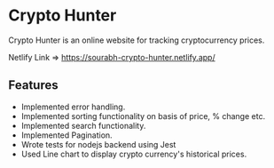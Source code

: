 # Crypto Hunter

Crypto Hunter is an online website for tracking cryptocurrency prices.

Netlify Link => https://sourabh-crypto-hunter.netlify.app/

## Features

- Implemented error handling.
- Implemented sorting functionality on basis of price, % change etc.
- Implemented search functionality.
- Implemented Pagination.
- Wrote tests for nodejs backend using Jest
- Used Line chart to display crypto currency's historical prices.
